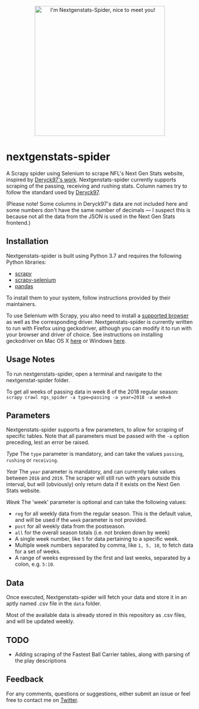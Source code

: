 <p align="center">
  <img src="../master/assets/NGS-spider-logo.png" width="350" title="I'm Nextgenstats-Spider, nice to meet you!">
</p>

# nextgenstats-spider
A Scrapy spider using Selenium to scrape NFL's Next Gen Stats website, inspired by [Deryck97's work](https://github.com/Deryck97/nfl_nextgenstats_data). Nextgenstats-spider currently supports scraping of the passing, receiving and rushing stats. Column names try to follow the standard used by [Deryck97](https://github.com/Deryck97/nfl_nextgenstats_data).

(Please note! Some columns in Deryck97's data are not included here and some numbers don't have the same number of decimals — I suspect this is because not all the data from the JSON is used in the Next Gen Stats frontend.)

## Installation
Nextgenstats-spider is built using Python 3.7 and requires the following Python libraries:
* [scrapy](https://github.com/scrapy/scrapy)
* [scrapy-selenium](https://github.com/clemfromspace/scrapy-selenium)
* [pandas](https://github.com/pandas-dev/pandas)

To install them to your system, follow instructions provided by their maintainers.

To use Selenium with Scrapy, you also need to install a [supported browser](https://www.seleniumhq.org/about/platforms.jsp) as well as the corresponding driver. Nextgenstats-spider is currently written to run with Firefox using geckodriver, although you can modify it to run with your browser and driver of choice. See instructions on installing geckodriver on Mac OS X [here](https://www.kenst.com/2016/12/installing-marionette-firefoxdriver-on-mac-osx/) or Windows [here](https://www.softwaretestinghelp.com/geckodriver-selenium-tutorial/).

## Usage Notes
To run nextgenstats-spider, open a terminal and navigate to the nextgenstat-spider folder.

To get all weeks of passing data in week 8 of the 2018 regular season:
<br>
```scrapy crawl ngs_spider -a type=passing -a year=2018 -a week=8```

## Parameters
Nextgenstats-spider supports a few parameters, to allow for scraping of specific tables. Note that all parameters must be passed with the `-a` option preceding, lest an error be raised.

*Type*
The `type` parameter is mandatory, and can take the values `passing`, `rushing` or `receiving`.

*Year*
The `year` parameter is mandatory, and can currently take values between `2016` and `2019`. The scraper will still run with years outside this interval, but will (obviously) only return data if it exists on the Next Gen Stats website.

*Week*
The 'week' parameter is optional and can take the following values:
* `reg` for all weekly data from the regular season. This is the default value, and will be used if the `week` parameter is not provided.
* `post` for all weekly data from the postseason.
* `all` for the overall season totals (i.e. not broken down by week)
* A single week number, like `5` for data pertaining to a specific week.
* Multiple week numbers separated by comma, like `1, 5, 10`, to fetch data for a set of weeks.
* A range of weeks expressed by the first and last weeks, separated by a colon, e.g. `5:10`.

## Data
Once executed, Nextgenstats-spider will fetch your data and store it in an aptly named .csv file in the `data` folder.

Most of the available data is already stored in this repository as .csv files, and will be updated weekly.

## TODO
* Adding scraping of the Fastest Ball Carrier tables, along with parsing of the play descriptions

## Feedback
For any comments, questions or suggestions, either submit an issue or feel free to contact me on [Twitter](https://twitter.com/larsjaakko).
